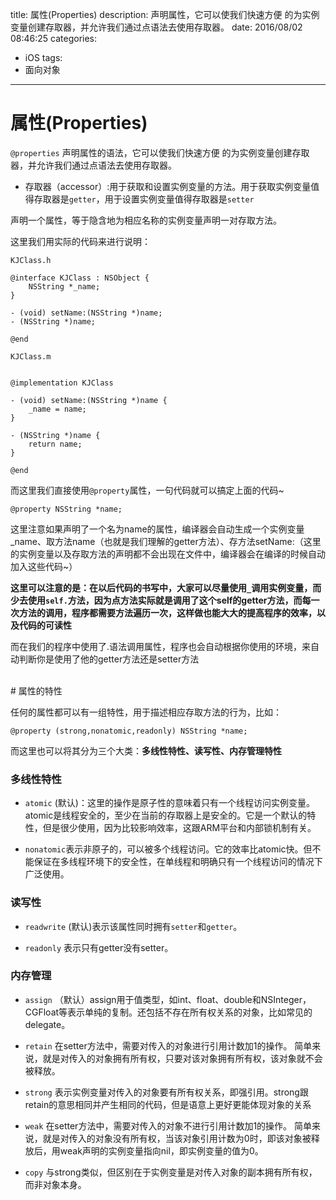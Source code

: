 

title: 属性(Properties)
description: 声明属性，它可以使我们快速方便 的为实例变量创建存取器，并允许我们通过点语法去使用存取器。
date: 2016/08/02 08:46:25
categories: 
- iOS
tags:
- 面向对象

---


# 属性(Properties)

`@properties` 声明属性的语法，它可以使我们快速方便 的为实例变量创建存取器，并允许我们通过点语法去使用存取器。

- 存取器（accessor）:用于获取和设置实例变量的方法。用于获取实例变量值得存取器是`getter`，用于设置实例变量值得存取器是`setter`

声明一个属性，等于隐含地为相应名称的实例变量声明一对存取方法。

这里我们用实际的代码来进行说明：

`KJClass.h`

```
@interface KJClass : NSObject {
	NSString *_name;
}

- (void) setName:(NSString *)name;
- (NSString *)name;

@end

```

`KJClass.m`

```

@implementation KJClass

- (void) setName:(NSString *)name {
	_name = name;
}

- (NSString *)name {
	return name;
}

@end
```

而这里我们直接使用`@property`属性，一句代码就可以搞定上面的代码~

```
@property NSString *name;

```

这里注意如果声明了一个名为name的属性，编译器会自动生成一个实例变量_name、取方法name（也就是我们理解的getter方法）、存方法setName:（这里的实例变量以及存取方法的声明都不会出现在文件中，编译器会在编译的时候自动加入这些代码~）

**这里可以注意的是：在以后代码的书写中，大家可以尽量使用`_`调用实例变量，而少去使用`self.`方法，因为点方法实际就是调用了这个self的getter方法，而每一次方法的调用，程序都需要方法遍历一次，这样做也能大大的提高程序的效率，以及代码的可读性**

而在我们的程序中使用了.语法调用属性，程序也会自动根据你使用的环境，来自动判断你是使用了他的getter方法还是setter方法

</br>
# 属性的特性

任何的属性都可以有一组特性，用于描述相应存取方法的行为，比如：

`@property (strong,nonatomic,readonly) NSString *name;`

而这里也可以将其分为三个大类：**多线性特性、读写性、内存管理特性**

### 多线性特性

- `atomic` (默认)：这里的操作是原子性的意味着只有一个线程访问实例变量。atomic是线程安全的，至少在当前的存取器上是安全的。它是一个默认的特性，但是很少使用，因为比较影响效率，这跟ARM平台和内部锁机制有关。

- `nonatomic`表示非原子的，可以被多个线程访问。它的效率比atomic快。但不能保证在多线程环境下的安全性，在单线程和明确只有一个线程访问的情况下广泛使用。


### 读写性

- `readwrite` (默认)表示该属性同时拥有`setter`和`getter`。

- `readonly` 表示只有getter没有setter。


### 内存管理

- `assign` （默认）assign用于值类型，如int、float、double和NSInteger，CGFloat等表示单纯的复制。还包括不存在所有权关系的对象，比如常见的delegate。

- `retain`  在setter方法中，需要对传入的对象进行引用计数加1的操作。
简单来说，就是对传入的对象拥有所有权，只要对该对象拥有所有权，该对象就不会被释放。

- `strong` 表示实例变量对传入的对象要有所有权关系，即强引用。strong跟retain的意思相同并产生相同的代码，但是语意上更好更能体现对象的关系

- `weak`  在setter方法中，需要对传入的对象不进行引用计数加1的操作。
简单来说，就是对传入的对象没有所有权，当该对象引用计数为0时，即该对象被释放后，用weak声明的实例变量指向nil，即实例变量的值为0。

- `copy` 与strong类似，但区别在于实例变量是对传入对象的副本拥有所有权，而非对象本身。


